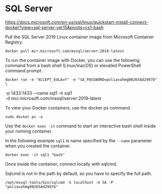 # SQL Server

https://docs.microsoft.com/en-us/sql/linux/quickstart-install-connect-docker?view=sql-server-ver15&pivots=cs1-bash


Pull the SQL Server 2019 Linux container image from Microsoft Container Registry.

    docker pull mcr.microsoft.com/mssql/server:2019-latest


To run the container image with Docker, you can use the following command from a bash shell (Linux/macOS) or elevated PowerShell command prompt.

    docker run -e "ACCEPT_EULA=Y" -e "SA_PASSWORD=poliavahmg00265Ad2997b" \
   -p 1433:1433 --name sql1 -h sql1 \
   -d mcr.microsoft.com/mssql/server:2019-latest

To view your Docker containers, use the docker ps command.

    sudo docker ps -a


Use the `docker exec -it` command to start an interactive bash shell inside your running container. 

In the following example `sql1` is name specified by the `--name` parameter when you created the container.

    docker exec -it sql1 "bash"

Once inside the container, connect locally with sqlcmd. 

Sqlcmd is not in the path by default, so you have to specify the full path.

    /opt/mssql-tools/bin/sqlcmd -S localhost -U SA -P "poliavahmg00265Ad2997b"

